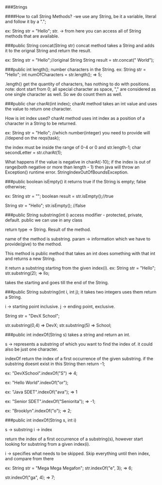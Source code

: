 ###Strings

####How to call String Methods?
-we use any String, be it a variable, literal
and follow it by a "."; 

ex: String str = "Hello";
str. -> from here you can access all of 
String methods that are available. 


###public String concat(String str)
concat method takes a String and adds it
to the orignal String and return the result.

ex: String str = "Hello";//original String
String result = str.concat(" World");



###public int length();
number characters in the String.
ex: String str = "Hello";
    int numOfCharacters = str.length(); => 5;
    
.length() get the quantity of characters, has nothing to do with
positions.
note: dont start from 0;
all special character as space, "," are considered as one 
single character as well. So we do count them as well.

###public char charAt(int index);
charAt method takes an int value and uses the value
to return one character. 

How is int index used? charAt method uses int index as a position of 
a character in a String to be returned. 

ex: String str = "Hello";
   //which number(integer) you need to provide will 
   //depend on the reqs(task);
   
 the index must be inside the range of 0-4 or 0 and str.length-1;
    char secondLetter = str.charAt(1);
   

What happens if the value is negative in charAt(-10);
if the index is out of range(both negative or more than length - 1) then
java will throw an Exception() runtime error.
StringIndexOutOfBoundsException. 


###public boolean isEmpty()
it returns true if the String is empty;
false otherwise;

ex: 
String str = "";
boolean result = str.isEmpty();//true

String str = "Hello";
str.isEmpty(); //false

###public String substring(int i)
access modifier - protected, private, default.
public we can use in any class

return type -> String. Result of the method.

name of the method is substring. 
param -> information which we have to provide(give) to the method.

This method is public method that takes an int does something with that int and returns a new String.

it return a substring starting from the given index(i). 
ex: String str = "Hello";
    str.substring(2); => llo;
    
   takes the starting and goes till the end of the String.
   

###public String substring(int i, int j);
it takes two integers uses them return a String.

i -> starting point inclusive. 
j -> ending point, exclusive.

String str = "DevX School";

str.substring(0,4) => DevX;
str.substring(5) => School;

###public int indexOf(String s)
takes a string and return an int.

s -> represents a substring of which you want to find the index of. it could also be 
just one character. 

indexOf return the index of a first occurrence of the given substring.
if the substring doesnt exist in this String then return -1;

ex: "DevXSchool".indexOf("S") => 4;

ex: "Hello World".indexOf("or");

ex: "Java SDET".indexOf("ava"); => 1

ex: "Senior SDET".indexOf("Seniorita"); => -1;

ex: "Brooklyn".indexOf("o"); => 2;


###public int indexOf(String s, int i)

s -> substring
i -> index

return the index of a first occurrence of a substring(s), however start looking for substring
from a given index(i). 

i -> specifies what needs to be skipped. Skip everything until then index, and compare from there


ex: String str = "Mega Mega Megafon";
str.indexOf("e", 3); => 6;

str.indexOf("ga", 4); => 7;








   
    








    
    